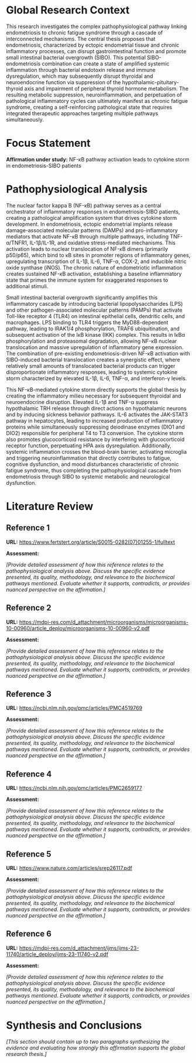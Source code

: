 # Global Research Context

This research investigates the complex pathophysiological pathway linking endometriosis to chronic fatigue syndrome through a cascade of interconnected mechanisms. The central thesis proposes that endometriosis, characterized by ectopic endometrial tissue and chronic inflammatory processes, can disrupt gastrointestinal function and promote small intestinal bacterial overgrowth (SIBO). This potential SIBO-endometriosis combination can create a state of amplified systemic inflammation through bacterial endotoxin release and immune dysregulation, which may subsequently disrupt thyroidal and neuroendocrine function via suppression of the hypothalamic-pituitary-thyroid axis and impairment of peripheral thyroid hormone metabolism. The resulting metabolic suppression, neuroinflammation, and perpetuation of pathological inflammatory cycles can ultimately manifest as chronic fatigue syndrome, creating a self-reinforcing pathological state that requires integrated therapeutic approaches targeting multiple pathways simultaneously.

# Focus Statement

**Affirmation under study:** NF-κB pathway activation leads to cytokine storm in endometriosis-SIBO patients

# Pathophysiological Analysis

The nuclear factor kappa B (NF-κB) pathway serves as a central orchestrator of inflammatory responses in endometriosis-SIBO patients, creating a pathological amplification system that drives cytokine storm development. In endometriosis, ectopic endometrial implants release damage-associated molecular patterns (DAMPs) and pro-inflammatory mediators that activate NF-κB through multiple pathways, including TNF-α/TNFR1, IL-1β/IL-1R, and oxidative stress-mediated mechanisms. This activation leads to nuclear translocation of NF-κB dimers (primarily p50/p65), which bind to κB sites in promoter regions of inflammatory genes, upregulating transcription of IL-1β, IL-6, TNF-α, COX-2, and inducible nitric oxide synthase (iNOS). The chronic nature of endometriotic inflammation creates sustained NF-κB activation, establishing a baseline inflammatory state that primes the immune system for exaggerated responses to additional stimuli.

Small intestinal bacterial overgrowth significantly amplifies this inflammatory cascade by introducing bacterial lipopolysaccharides (LPS) and other pathogen-associated molecular patterns (PAMPs) that activate Toll-like receptor 4 (TLR4) on intestinal epithelial cells, dendritic cells, and macrophages. LPS binding to TLR4 triggers the MyD88-dependent pathway, leading to IRAK1/4 phosphorylation, TRAF6 ubiquitination, and subsequent activation of the IκB kinase (IKK) complex. This results in IκBα phosphorylation and proteasomal degradation, allowing NF-κB nuclear translocation and massive upregulation of inflammatory gene expression. The combination of pre-existing endometriosis-driven NF-κB activation with SIBO-induced bacterial translocation creates a synergistic effect, where relatively small amounts of translocated bacterial products can trigger disproportionate inflammatory responses, leading to systemic cytokine storm characterized by elevated IL-1β, IL-6, TNF-α, and interferon-γ levels.

This NF-κB-mediated cytokine storm directly supports the global thesis by creating the inflammatory milieu necessary for subsequent thyroidal and neuroendocrine disruption. Elevated IL-1β and TNF-α suppress hypothalamic TRH release through direct actions on hypothalamic neurons and by inducing sickness behavior pathways. IL-6 activates the JAK-STAT3 pathway in hepatocytes, leading to increased production of inflammatory proteins while simultaneously suppressing deiodinase enzymes (DIO1 and DIO2) responsible for peripheral T4 to T3 conversion. The cytokine storm also promotes glucocorticoid resistance by interfering with glucocorticoid receptor function, perpetuating HPA axis dysregulation. Additionally, systemic inflammation crosses the blood-brain barrier, activating microglia and triggering neuroinflammation that directly contributes to fatigue, cognitive dysfunction, and mood disturbances characteristic of chronic fatigue syndrome, thus completing the pathophysiological cascade from endometriosis through SIBO to systemic metabolic and neurological dysfunction.

# Literature Review

## Reference 1

**URL:** https://www.fertstert.org/article/S0015-0282(07)01255-1/fulltext

**Assessment:**

*[Provide detailed assessment of how this reference relates to the pathophysiological analysis above. Discuss the specific evidence presented, its quality, methodology, and relevance to the biochemical pathways mentioned. Evaluate whether it supports, contradicts, or provides nuanced perspective on the affirmation.]*

## Reference 2

**URL:** https://mdpi-res.com/d_attachment/microorganisms/microorganisms-10-00960/article_deploy/microorganisms-10-00960-v2.pdf

**Assessment:**

*[Provide detailed assessment of how this reference relates to the pathophysiological analysis above. Discuss the specific evidence presented, its quality, methodology, and relevance to the biochemical pathways mentioned. Evaluate whether it supports, contradicts, or provides nuanced perspective on the affirmation.]*

## Reference 3

**URL:** https://ncbi.nlm.nih.gov/pmc/articles/PMC4519769

**Assessment:**

*[Provide detailed assessment of how this reference relates to the pathophysiological analysis above. Discuss the specific evidence presented, its quality, methodology, and relevance to the biochemical pathways mentioned. Evaluate whether it supports, contradicts, or provides nuanced perspective on the affirmation.]*

## Reference 4

**URL:** https://ncbi.nlm.nih.gov/pmc/articles/PMC2659177

**Assessment:**

*[Provide detailed assessment of how this reference relates to the pathophysiological analysis above. Discuss the specific evidence presented, its quality, methodology, and relevance to the biochemical pathways mentioned. Evaluate whether it supports, contradicts, or provides nuanced perspective on the affirmation.]*

## Reference 5

**URL:** https://www.nature.com/articles/srep26117.pdf

**Assessment:**

*[Provide detailed assessment of how this reference relates to the pathophysiological analysis above. Discuss the specific evidence presented, its quality, methodology, and relevance to the biochemical pathways mentioned. Evaluate whether it supports, contradicts, or provides nuanced perspective on the affirmation.]*

## Reference 6

**URL:** https://mdpi-res.com/d_attachment/ijms/ijms-23-11740/article_deploy/ijms-23-11740-v2.pdf

**Assessment:**

*[Provide detailed assessment of how this reference relates to the pathophysiological analysis above. Discuss the specific evidence presented, its quality, methodology, and relevance to the biochemical pathways mentioned. Evaluate whether it supports, contradicts, or provides nuanced perspective on the affirmation.]*

# Synthesis and Conclusions

*[This section should contain up to two paragraphs synthesizing the evidence and evaluating how strongly this affirmation supports the global research thesis.]*

